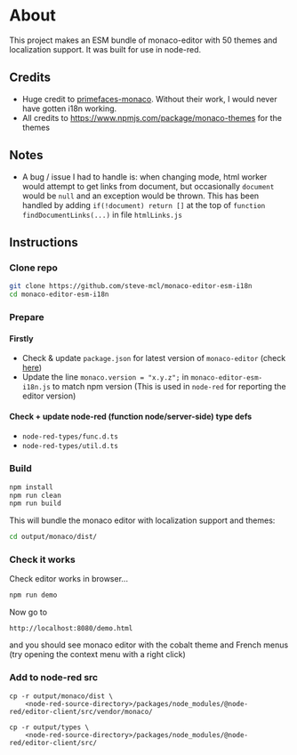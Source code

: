 # About 
This project makes an ESM bundle of monaco-editor with 50 themes and localization support. It was built for use in node-red.

## Credits
* Huge credit to [primefaces-monaco](https://github.com/blutorange/primefaces-monaco). Without their work, I would never have gotten i18n working.
* All credits to https://www.npmjs.com/package/monaco-themes for the themes


## Notes
* A bug / issue I had to handle is: when changing mode, html worker would attempt to get links from document, but occasionally `document` would be `null` and an exception would be thrown. This has been handled by adding `if(!document) return []` at the top of `function findDocumentLinks(...)` in file `htmlLinks.js`

## Instructions

### Clone repo
```bash
git clone https://github.com/steve-mcl/monaco-editor-esm-i18n
cd monaco-editor-esm-i18n
```

### Prepare

#### Firstly
* Check & update `package.json` for latest version of `monaco-editor` (check [here](https://www.npmjs.com/package/monaco-editor))
* Update the line `monaco.version = "x.y.z";` in `monaco-editor-esm-i18n.js` to match npm version (This is used in `node-red` for reporting the editor version)

#### Check + update node-red (function node/server-side) type defs
* `node-red-types/func.d.ts`
* `node-red-types/util.d.ts`

### Build

```bash
npm install
npm run clean
npm run build
```

This will bundle the monaco editor with localization support and themes:

```bash
cd output/monaco/dist/
```

### Check it works

Check editor works in browser...

```bash
npm run demo
```

Now go to

```
http://localhost:8080/demo.html
```

and you should see monaco editor with the cobalt theme and French menus (try opening the context menu with a right click)

### Add to node-red src
    cp -r output/monaco/dist \
        <node-red-source-directory>/packages/node_modules/@node-red/editor-client/src/vendor/monaco/

    cp -r output/types \
        <node-red-source-directory>/packages/node_modules/@node-red/editor-client/src/
